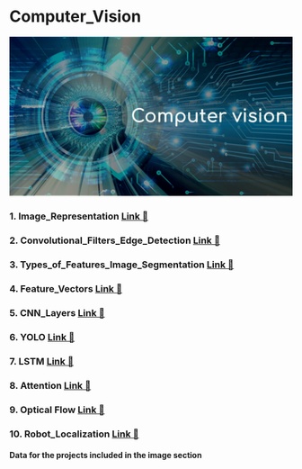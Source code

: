 # Computer_Vision
<img src="Computer_Vision.jpg">

### 1. Image_Representation <a href= "https://github.com/RishavMishraRM/Computer_Vision/tree/main/Image_Representation"> Link &#128279;</a>
### 2. Convolutional_Filters_Edge_Detection  <a href= "https://github.com/RishavMishraRM/Computer_Vision/tree/main/Convolutional_Filters_Edge_Detection">Link &#128279;</a>
### 3. Types_of_Features_Image_Segmentation  <a href= "https://github.com/RishavMishraRM/Computer_Vision/tree/main/Types_of_Features_Image_Segmentation">Link &#128279;</a>
### 4. Feature_Vectors  <a href= "https://github.com/RishavMishraRM/Computer_Vision/tree/main/Feature_Vectors">Link &#128279;</a>
### 5. CNN_Layers  <a href= "https://github.com/RishavMishraRM/Computer_Vision/tree/main/CNN_Layers">Link &#128279;</a>
### 6. YOLO  <a href= "https://github.com/RishavMishraRM/Computer_Vision/tree/main/YOLO"> Link &#128279;</a>
### 7. LSTM  <a href= "https://github.com/RishavMishraRM/Computer_Vision/tree/main/LSTM"> Link &#128279;</a>
### 8. Attention <a href = "https://github.com/RishavMishraRM/Computer_Vision/tree/main/Attention"> Link &#128279;</a>
### 9. Optical Flow <a href = "https://github.com/RishavMishraRM/Computer_Vision/tree/main/Optical_Flow"> Link &#128279;</a>
### 10. Robot_Localization <a href="">Link &#128279;</a></a>

#### Data for the projects included in the image section
